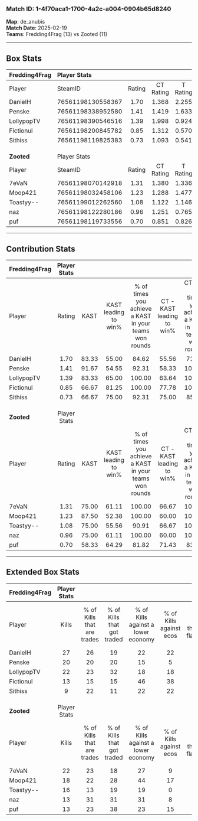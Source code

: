### Match ID: 1-4f70aca1-1700-4a2c-a004-0904b65d8240  
**Map**: de_anubis  
**Match Date**: 2025-02-19  
**Teams**: Fredding4Frag (13) vs Zooted (11)  

---  

## Box Stats  

| **Fredding4Frag** | Player Stats      |        |           |          |       |       |       |         |        |      |     |
| :- | :- | :-: | :-: | :-: | :-: | :-: | :-: | :-: | :-: | :-: | :-: |
| Player            | SteamID           | Rating | CT Rating | T Rating | KAST  |  ADR  | Kills | Assists | Deaths | K/D  | HS% |
| DanieIH           | 76561198130558367 |  1.70  |   1.368   |  2.255   | 83.33 | 118.0 |  27   |    8    |   16   | 1.69 | 29  |
| Penske            | 76561198338952580 |  1.41  |   1.419   |  1.633   | 91.67 | 79.9  |  20   |   10    |   15   | 1.33 | 30  |
| LollypopTV        | 76561198390546516 |  1.39  |   1.998   |  0.924   | 83.33 | 95.5  |  22   |    5    |   18   | 1.22 | 50  |
| Fictionul         | 76561198200845782 |  0.85  |   1.312   |  0.570   | 66.67 | 64.5  |  13   |    7    |   18   | 0.72 | 46  |
| Sithiss           | 76561198119825383 |  0.73  |   1.093   |  0.541   | 66.67 | 50.8  |   9   |    6    |   15   | 0.60 | 33  |
|                   |                   |        |           |          |       |       |       |         |        |      |     |
|                   |                   |        |           |          |       |       |       |         |        |      |     |
|                   |                   |        |           |          |       |       |       |         |        |      |     |
| **Zooted**        | Player Stats      |        |           |          |       |       |       |         |        |      |     |
| Player            | SteamID           | Rating | CT Rating | T Rating | KAST  |  ADR  | Kills | Assists | Deaths | K/D  | HS% |
| 7eVaN             | 76561198070142918 |  1.31  |   1.380   |  1.336   | 75.00 | 85.4  |  22   |    4    |   17   | 1.29 | 36  |
| Moop421           | 76561198032458106 |  1.23  |   1.288   |  1.477   | 87.50 | 89.9  |  18   |    8    |   20   | 0.90 | 44  |
| Toastyy--         | 76561199012262560 |  1.08  |   1.122   |  1.146   | 75.00 | 78.7  |  16   |    5    |   17   | 0.94 | 62  |
| naz               | 76561198122280186 |  0.96  |   1.251   |  0.765   | 75.00 | 65.4  |  13   |    6    |   16   | 0.81 | 61  |
| puf               | 76561198119733556 |  0.70  |   0.851   |  0.826   | 58.33 | 58.8  |  13   |    5    |   21   | 0.62 | 61  |
---  

## Contribution Stats  

| **Fredding4Frag** | Player Stats |       |                      |                                                        |                           |                                                             |                          |                                                            |
| :- | :-: | :-: | :-: | :-: | :-: | :-: | :-: | :-: |
| Player            |    Rating    | KAST  | KAST leading to win% | % of times you achieve a KAST in your teams won rounds | CT - KAST leading to win% | CT - % of times you achieve a KAST in your teams won rounds | T - KAST leading to win% | T - % of times you achieve a KAST in your teams won rounds |
| DanieIH           |     1.70     | 83.33 |        55.00         |                         84.62                          |           55.56           |                            71.43                            |          54.55           |                           100.00                           |
| Penske            |     1.41     | 91.67 |        54.55         |                         92.31                          |           58.33           |                           100.00                            |          50.00           |                           83.33                            |
| LollypopTV        |     1.39     | 83.33 |        65.00         |                         100.00                         |           63.64           |                           100.00                            |          66.67           |                           100.00                           |
| Fictionul         |     0.85     | 66.67 |        81.25         |                         100.00                         |           77.78           |                           100.00                            |          85.71           |                           100.00                           |
| Sithiss           |     0.73     | 66.67 |        75.00         |                         92.31                          |           75.00           |                            85.71                            |          75.00           |                           100.00                           |
|                   |              |       |                      |                                                        |                           |                                                             |                          |                                                            |
|                   |              |       |                      |                                                        |                           |                                                             |                          |                                                            |
|                   |              |       |                      |                                                        |                           |                                                             |                          |                                                            |
| **Zooted**        | Player Stats |       |                      |                                                        |                           |                                                             |                          |                                                            |
| Player            |    Rating    | KAST  | KAST leading to win% | % of times you achieve a KAST in your teams won rounds | CT - KAST leading to win% | CT - % of times you achieve a KAST in your teams won rounds | T - KAST leading to win% | T - % of times you achieve a KAST in your teams won rounds |
| 7eVaN             |     1.31     | 75.00 |        61.11         |                         100.00                         |           66.67           |                           100.00                            |          55.56           |                           100.00                           |
| Moop421           |     1.23     | 87.50 |        52.38         |                         100.00                         |           60.00           |                           100.00                            |          45.45           |                           100.00                           |
| Toastyy--         |     1.08     | 75.00 |        55.56         |                         90.91                          |           66.67           |                           100.00                            |          44.44           |                           80.00                            |
| naz               |     0.96     | 75.00 |        61.11         |                         100.00                         |           60.00           |                           100.00                            |          62.50           |                           100.00                           |
| puf               |     0.70     | 58.33 |        64.29         |                         81.82                          |           71.43           |                            83.33                            |          57.14           |                           80.00                            |
---  

## Extended Box Stats  

| **Fredding4Frag** | Player Stats |                            |                            |                                    |                         |                              |                                 |        |                             |                                     |                          |                               |                            |
| :- | :-: | :-: | :-: | :-: | :-: | :-: | :-: | :-: | :-: | :-: | :-: | :-: | :-: |
| Player            |    Kills     | % of Kills that are trades | % of Kills that got traded | % of Kills against a lower economy | % of Kills against ecos | % of Kills that are flawless | % of Kills that are close duels | Deaths | % of Deaths that get traded | % of Deaths against a lower economy | % of Deaths against ecos | % of Deaths that are flawless | % of Deaths that are close |
| DanieIH           |      27      |             26             |             19             |                 22                 |           22            |              59              |                7                |   16   |             31              |                 13                  |            6             |              56               |             6              |
| Penske            |      20      |             20             |             20             |                 15                 |            5            |              60              |                0                |   15   |             33              |                  7                  |            0             |              40               |             7              |
| LollypopTV        |      22      |             23             |             32             |                 18                 |           18            |              50              |               14                |   18   |             17              |                 11                  |            6             |              50               |             11             |
| Fictionul         |      13      |             15             |             15             |                 46                 |           38            |              62              |                8                |   18   |             22              |                 11                  |            6             |              67               |             6              |
| Sithiss           |      9       |             22             |             11             |                 22                 |           22            |              56              |                0                |   15   |             27              |                 20                  |            13            |              47               |             13             |
|                   |              |                            |                            |                                    |                         |                              |                                 |        |                             |                                     |                          |                               |                            |
|                   |              |                            |                            |                                    |                         |                              |                                 |        |                             |                                     |                          |                               |                            |
|                   |              |                            |                            |                                    |                         |                              |                                 |        |                             |                                     |                          |                               |                            |
| **Zooted**        | Player Stats |                            |                            |                                    |                         |                              |                                 |        |                             |                                     |                          |                               |                            |
| Player            |    Kills     | % of Kills that are trades | % of Kills that got traded | % of Kills against a lower economy | % of Kills against ecos | % of Kills that are flawless | % of Kills that are close duels | Deaths | % of Deaths that get traded | % of Deaths against a lower economy | % of Deaths against ecos | % of Deaths that are flawless | % of Deaths that are close |
| 7eVaN             |      22      |             23             |             18             |                 27                 |            9            |              41              |                5                |   17   |             12              |                 24                  |            6             |              59               |             12             |
| Moop421           |      18      |             22             |             28             |                 44                 |           17            |              56              |                6                |   20   |             35              |                 25                  |            10            |              75               |             5              |
| Toastyy--         |      16      |             13             |             19             |                 19                 |            0            |              38              |               13                |   17   |             12              |                 12                  |            0             |              47               |             6              |
| naz               |      13      |             31             |             31             |                 31                 |            8            |              77              |                8                |   16   |             13              |                 19                  |            6             |              38               |             0              |
| puf               |      13      |             23             |             38             |                 23                 |           15            |              62              |               15                |   21   |             29              |                 14                  |            0             |              62               |             10             |
